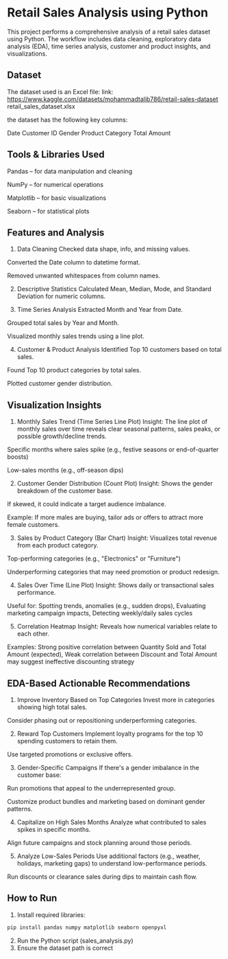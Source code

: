 # Retail Sales Analysis using Python
This project performs a comprehensive analysis of a retail sales dataset using Python. The workflow includes data cleaning, exploratory data analysis (EDA), time series analysis, customer and product insights, and visualizations.

## Dataset
The dataset used is an Excel file:
link: https://www.kaggle.com/datasets/mohammadtalib786/retail-sales-dataset
retail_sales_dataset.xlsx

the dataset has the following key columns:

Date   Customer ID   Gender   Product Category   Total Amount

## Tools & Libraries Used
Pandas – for data manipulation and cleaning

NumPy – for numerical operations

Matplotlib – for basic visualizations

Seaborn – for statistical plots

## Features and Analysis
1. Data Cleaning
Checked data shape, info, and missing values.

Converted the Date column to datetime format.

Removed unwanted whitespaces from column names.

2. Descriptive Statistics
Calculated Mean, Median, Mode, and Standard Deviation for numeric columns.

3. Time Series Analysis
Extracted Month and Year from Date.

Grouped total sales by Year and Month.

Visualized monthly sales trends using a line plot.

4. Customer & Product Analysis
Identified Top 10 customers based on total sales.

Found Top 10 product categories by total sales.

Plotted customer gender distribution.

## Visualization Insights
1. Monthly Sales Trend (Time Series Line Plot)
Insight: The line plot of monthly sales over time reveals clear seasonal patterns, sales peaks, or possible growth/decline trends.

Specific months where sales spike (e.g., festive seasons or end-of-quarter boosts)

Low-sales months (e.g., off-season dips)

2. Customer Gender Distribution (Count Plot)
Insight: Shows the gender breakdown of the customer base.

If skewed, it could indicate a target audience imbalance.

Example: If more males are buying, tailor ads or offers to attract more female customers.

3. Sales by Product Category (Bar Chart)
Insight: Visualizes total revenue from each product category.

Top-performing categories (e.g., "Electronics" or "Furniture")

Underperforming categories that may need promotion or product redesign.

4. Sales Over Time (Line Plot)
Insight: Shows daily or transactional sales performance.

Useful for: Spotting trends, anomalies (e.g., sudden drops), Evaluating marketing campaign impacts, Detecting weekly/daily sales cycles

5. Correlation Heatmap
Insight: Reveals how numerical variables relate to each other.

Examples: Strong positive correlation between Quantity Sold and Total Amount (expected), Weak correlation between Discount and Total Amount may suggest ineffective discounting strategy

## EDA-Based Actionable Recommendations
1. Improve Inventory Based on Top Categories
Invest more in categories showing high total sales.

Consider phasing out or repositioning underperforming categories.

2. Reward Top Customers
Implement loyalty programs for the top 10 spending customers to retain them.

Use targeted promotions or exclusive offers.

3. Gender-Specific Campaigns
If there's a gender imbalance in the customer base:

Run promotions that appeal to the underrepresented group.

Customize product bundles and marketing based on dominant gender patterns.

4. Capitalize on High Sales Months
Analyze what contributed to sales spikes in specific months.

Align future campaigns and stock planning around those periods.

5. Analyze Low-Sales Periods
Use additional factors (e.g., weather, holidays, marketing gaps) to understand low-performance periods.

Run discounts or clearance sales during dips to maintain cash flow.

## How to Run
1. Install required libraries:
```bash
pip install pandas numpy matplotlib seaborn openpyxl
```
2. Run the Python script (sales_analysis.py)
3. Ensure the dataset path is correct
